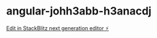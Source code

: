 # angular-johh3abb-h3anacdj

[Edit in StackBlitz next generation editor ⚡️](https://stackblitz.com/~/github.com/dmitrymelnikov/angular-johh3abb-h3anacdj)